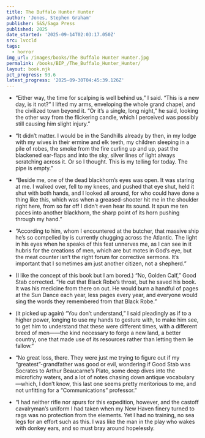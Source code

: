 ```yaml
---
title: The Buffalo Hunter Hunter
author: 'Jones, Stephen Graham'
publisher: S&S/Saga Press
published: 2025
date_started: '2025-09-14T02:03:17.050Z'
src: lvccld
tags:
  - horror
img_url: /images/books/The Buffalo Hunter Hunter.jpg
permalink: /books/BIP_/The_Buffalo_Hunter_Hunter/
layout: book.njk
pct_progress: 93.6
latest_progress: '2025-09-30T04:45:39.126Z'
---
```

* <span meta="8@2025-09-14T02:05:17.050Z"></span> “Either way, the time for scalping is well behind us,” I said. “This is a new day, is it not?” I lifted my arms, enveloping the whole grand chapel, and the civilized town beyond it.
“Or it’s a single, long night,” he said, looking the other way from the flickering candle, which I perceived was possibly still causing him slight injury.”

* <span meta="11.4@2025-09-15T03:45:59.855Z"></span> “It didn’t matter. I would be in the Sandhills already by then, in my lodge with my wives in their ermine and elk teeth, my children sleeping in a pile of robes, the smoke from the fire curling up and up, past the blackened ear-flaps and into the sky, silver lines of light always scratching across it.
Or so I thought.
This is my telling for today.
The pipe is empty.”

* <span meta="27.4@2025-09-16T05:17:01.612Z"></span> “Beside me, one of the dead blackhorn’s eyes was open. It was staring at me.
I walked over, fell to my knees, and pushed that eye shut, held it shut with both hands, and I looked all around, for who could have done a thing like this, which was when a greased-shooter hit me in the shoulder right here, from so far off I didn’t even hear its sound. It spun me ten paces into another blackhorn, the sharp point of its horn pushing through my hand.”

* <span meta="29.5@2025-09-17T02:23:19.412Z"></span> “According to him, whom I encountered at the butcher, that massive ship he’s so compelled by is currently chugging across the Atlantic. The light in his eyes when he speaks of this feat unnerves me, as I can see in it hubris for the creations of men, which are but motes in God’s eye, but the meat counter isn’t the right forum for corrective sermons. It’s important that I sometimes am just another citizen, not a shepherd.”

* <span meta="65.8@2025-09-19T23:04:08.047Z"></span> (I like the concept of this book but I am bored.)
“No, Golden Calf,” Good Stab corrected. “He cut that Black Robe’s throat, but he saved his book. It was his medicine from there on out. He would burn a handful of pages at the Sun Dance each year, less pages every year, and everyone would sing the words they remembered from that Black Robe.”

* <span meta="69.2@2025-09-28T17:30:13.743Z"></span> (it picked up again) “You don’t understand,” I said pleadingly as if to a higher power, longing to use my hands to gesture with, to make him see, to get him to understand that these were different times, with a different breed of men——the kind necessary to forge a new land, a better country, one that made use of its resources rather than letting them lie fallow.”

* <span meta="85.2@2025-09-30T03:20:28.349Z"></span> “No great loss, there. They were just me trying to figure out if my “greatest”-grandfather was good or evil, wondering if Good Stab was Socrates to Arthur Beaucarne’s Plato, some deep dives into the microfichy waters, and a lot of notes chasing down antique vocabulary—which, I don’t know, this last one seems pretty meritorious to me, and not unfitting for a “Communications” professor.”

* <span meta="93.6@2025-09-30T04:45:39.126Z"></span> “I had neither rifle nor spurs for this expedition, however, and the castoff cavalryman’s uniform I had taken when my New Haven finery turned to rags was no protection from the elements. Yet I had no training, no sea legs for an effort such as this. I was like the man in the play who wakes with donkey ears, and so must bray around hopelessly.

